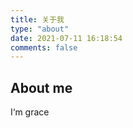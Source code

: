 ```yaml
---
title: 关于我
type: "about"
date: 2021-07-11 16:18:54
comments: false
---
```




## About me

I‘m grace

